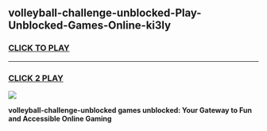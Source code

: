 
## volleyball-challenge-unblocked-Play-Unblocked-Games-Online-ki3ly
<h3>
<a href="https://premium76.site?title=volleyball-challenge-unblocked&ref=25A">CLICK TO PLAY</a></h3>
<hr>

<h3>
<a href="https://premium76.site?title=volleyball-challenge-unblocked&ref=25A">CLICK 2 PLAY</a>
  
</h3>

<a href="https://premium76.site?title=volleyball-challenge-unblocked&ref=25A"><img src="https://clearcache.store/games.png"></a>


**volleyball-challenge-unblocked games unblocked: Your Gateway to Fun and Accessible Online Gaming**
